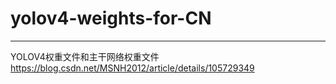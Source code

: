 # yolov4-weights-for-CN
---
YOLOV4权重文件和主干网络权重文件
https://blog.csdn.net/MSNH2012/article/details/105729349
